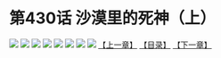 # 第430话 沙漠里的死神（上）
![](https://mhpic.xiaomingtaiji.net/comic/D/斗破苍穹拆分版/430话/1.jpg-zymk.middle.webp)
![](https://mhpic.xiaomingtaiji.net/comic/D/斗破苍穹拆分版/430话/2.jpg-zymk.middle.webp)
![](https://mhpic.xiaomingtaiji.net/comic/D/斗破苍穹拆分版/430话/3.jpg-zymk.middle.webp)
![](https://mhpic.xiaomingtaiji.net/comic/D/斗破苍穹拆分版/430话/4.jpg-zymk.middle.webp)
![](https://mhpic.xiaomingtaiji.net/comic/D/斗破苍穹拆分版/430话/5.jpg-zymk.middle.webp)
![](https://mhpic.xiaomingtaiji.net/comic/D/斗破苍穹拆分版/430话/6.jpg-zymk.middle.webp)
![](https://mhpic.xiaomingtaiji.net/comic/D/斗破苍穹拆分版/430话/7.jpg-zymk.middle.webp)
![](https://mhpic.xiaomingtaiji.net/comic/D/斗破苍穹拆分版/430话/8.jpg-zymk.middle.webp)
[【上一章】](./429.md)
[【目录】](./READMD.md)
[【下一章】](./431.md)
